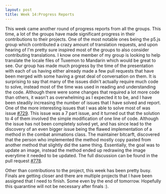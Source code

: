 ```yaml
---
layout: post
title: Week 14:Progress Reports
---
```


This week came another round of progress reports from all the groups. This time, a lot of the groups have made significant progress in their contributions to their projects. One of the most notable ones being the p5.js group which contributed a crazy amount of translation requests, and upon hearing of I'm pretty sure inspired most of the groups to also consider contributing translations. I know one member of my group is looking to help translate the locale files of Tuxemon to Mandarin which would be great to see. Our group has made much progress by the time of the presentation with each of us having either already made a few pull requests that have been merged with some having a great deal of conversation on them. It is surprising to say that many of the issues didn't actually require much code to solve, instead most of the time was used in reading and understanding the code. Although there were some changes that required a lot more code than others, it wasn't as overwhelming as I expected it to be, and I have been steadily increasing the number of issues that I have solved and report. 
One of the more interesting issues that I was able to solve most of was issue [#729](https://github.com/Tuxemon/Tuxemon/issues/729). This issue was a 7 part issue, and it turned out that the solution to 4 of them involved the simple modification of one line of code. Although the issue has not been completely solved yet, and has since lead to the discovery of an even bigger issue being the flawed implementation of a method in the combat animations class. The maintainer bitcarft, discovered that the person who implemented the method mostly copy pasted from another method that slightly did the same thing. Essentially, the goal was to update an image, instead the method ended up redrawing the image everytime it needed to be updated. The full discussion can be found in the pull request [#778](https://github.com/Tuxemon/Tuxemon/pull/778). 

Other than contributions to the project, this week has been pretty busy. Finals are getting closer and there are multiple projects that I have been assigned that I need to finish. Some even by the end of tomorrow. Hopefully this quarantine will not be necessary after finals :).
